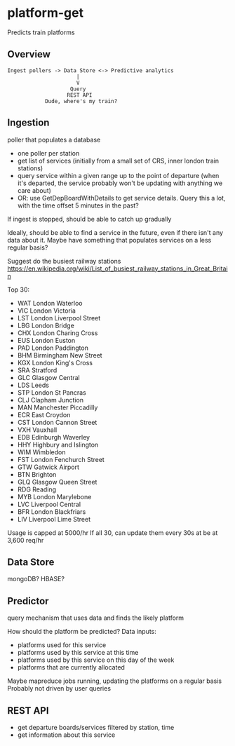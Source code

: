 # platform-get
Predicts train platforms

## Overview
````
Ingest pollers -> Data Store <-> Predictive analytics
                      |
                      V
                    Query
                   REST API
            Dude, where's my train?
````

## Ingestion
poller that populates a database
- one poller per station
- get list of services (initially from a small set of CRS, inner london train stations)
- query service within a given range up to the point of departure (when it's departed, the service probably won't be updating with anything we care about)
- OR: use GetDepBoardWithDetails to get service details. Query this a lot, with the time offset 5 minutes in the past?

If ingest is stopped, should be able to catch up gradually

Ideally, should be able to find a service in the future, even if there isn't any data about it. Maybe have something that populates services on a less regular basis?

Suggest do the busiest railway stations
https://en.wikipedia.org/wiki/List_of_busiest_railway_stations_in_Great_Britain

Top 30:
- WAT London Waterloo
- VIC London Victoria
- LST London Liverpool Street
- LBG London Bridge
- CHX London Charing Cross
- EUS London Euston
- PAD London Paddington
- BHM Birmingham New Street
- KGX London King's Cross
- SRA Stratford
- GLC Glasgow Central
- LDS Leeds
- STP London St Pancras
- CLJ Clapham Junction
- MAN Manchester Piccadilly
- ECR East Croydon
- CST London Cannon Street
- VXH Vauxhall
- EDB Edinburgh Waverley
- HHY Highbury and Islington
- WIM Wimbledon
- FST London Fenchurch Street
- GTW Gatwick Airport
- BTN Brighton
- GLQ Glasgow Queen Street
- RDG Reading
- MYB London Marylebone
- LVC Liverpool Central
- BFR London Blackfriars
- LIV Liverpool Lime Street

Usage is capped at 5000/hr
If all 30, can update them every 30s at be at 3,600 req/hr

## Data Store
mongoDB? HBASE?

## Predictor
query mechanism that uses data and finds the likely platform

How should the platform be predicted?
Data inputs:
- platforms used for this service
- platforms used by this service at this time
- platforms used by this service on this day of the week
- platforms that are currently allocated

Maybe mapreduce jobs running, updating the platforms on a regular basis
Probably not driven by user queries

## REST API
- get departure boards/services filtered by station, time
- get information about this service
